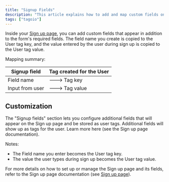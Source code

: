 ```yaml
---
title: "Signup Fields"
description: "This article explains how to add and map custom fields on the Sign up page so that field names become user tag keys and the values entered by users become user tag values. It also highlights the Sign up page customization interface."
tags: ["tagoio"]
---
```


Inside your [Sign up page](link-to-sign-up-page), you can add custom fields that appear in addition to the form's required fields. The field name you create is copied to the User tag key, and the value entered by the user during sign up is copied to the User tag value.

Mapping summary:

| Signup field     | Tag created for the User |
|------------------|--------------------------|
| Field name       | ---> Tag key             |
| Input from user  | ---> Tag value           |

## Customization

The "Signup fields" section lets you configure additional fields that will appear on the Sign up page and be stored as user tags. Additional fields will show up as tags for the user. Learn more here (see the Sign up page documentation).

<!-- Image placeholder removed for build -->

Notes:
- The Field name you enter becomes the User tag key.
- The value the user types during sign up becomes the User tag value.

For more details on how to set up or manage the Sign up page and its fields, refer to the Sign up page documentation (see [Sign up page](link-to-sign-up-page)).